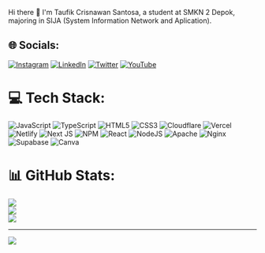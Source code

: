 Hi there 👋
I'm Taufik Crisnawan Santosa, a student at SMKN 2 Depok, majoring in SIJA (System Information Network and Aplication).

## 🌐 Socials:
[![Instagram](https://img.shields.io/badge/Instagram-%23E4405F.svg?logo=Instagram&logoColor=white)](https://instagram.com/taufikntz22) [![LinkedIn](https://img.shields.io/badge/LinkedIn-%230077B5.svg?logo=linkedin&logoColor=white)](https://linkedin.com/in/harleydica) [![Twitter](https://img.shields.io/badge/Twitter-%231DA1F2.svg?logo=Twitter&logoColor=white)](https://twitter.com/taufikajadong) [![YouTube](https://img.shields.io/badge/YouTube-%23FF0000.svg?logo=YouTube&logoColor=white)](https://youtube.com/@taufikcrisnawan) 

# 💻 Tech Stack:
![JavaScript](https://img.shields.io/badge/javascript-%23323330.svg?style=for-the-badge&logo=javascript&logoColor=%23F7DF1E) ![TypeScript](https://img.shields.io/badge/typescript-%23007ACC.svg?style=for-the-badge&logo=typescript&logoColor=white) ![HTML5](https://img.shields.io/badge/html5-%23E34F26.svg?style=for-the-badge&logo=html5&logoColor=white) ![CSS3](https://img.shields.io/badge/css3-%231572B6.svg?style=for-the-badge&logo=css3&logoColor=white) ![Cloudflare](https://img.shields.io/badge/Cloudflare-F38020?style=for-the-badge&logo=Cloudflare&logoColor=white) ![Vercel](https://img.shields.io/badge/vercel-%23000000.svg?style=for-the-badge&logo=vercel&logoColor=white) ![Netlify](https://img.shields.io/badge/netlify-%23000000.svg?style=for-the-badge&logo=netlify&logoColor=#00C7B7) ![Next JS](https://img.shields.io/badge/Next-black?style=for-the-badge&logo=next.js&logoColor=white) ![NPM](https://img.shields.io/badge/NPM-%23000000.svg?style=for-the-badge&logo=npm&logoColor=white) ![React](https://img.shields.io/badge/react-%2320232a.svg?style=for-the-badge&logo=react&logoColor=%2361DAFB) ![NodeJS](https://img.shields.io/badge/node.js-6DA55F?style=for-the-badge&logo=node.js&logoColor=white) ![Apache](https://img.shields.io/badge/apache-%23D42029.svg?style=for-the-badge&logo=apache&logoColor=white) ![Nginx](https://img.shields.io/badge/nginx-%23009639.svg?style=for-the-badge&logo=nginx&logoColor=white) 	![Supabase](https://img.shields.io/badge/Supabase-3ECF8E?style=for-the-badge&logo=supabase&logoColor=white) ![Canva](https://img.shields.io/badge/Canva-%2300C4CC.svg?style=for-the-badge&logo=Canva&logoColor=white)
# 📊 GitHub Stats:
![](https://github-readme-stats.vercel.app/api?username=harleydica&theme=react&hide_border=true&include_all_commits=false&count_private=false)<br/>
![](https://github-readme-streak-stats.herokuapp.com/?user=harleydica&theme=react&hide_border=true)<br/>
![](https://github-readme-stats.vercel.app/api/top-langs/?username=harleydica&theme=react&hide_border=true&include_all_commits=false&count_private=false&layout=compact)

---

[![](https://visitcount.itsvg.in/api?id=harleydica&icon=1&color=0)](https://visitcount.itsvg.in)

<!-- Proudly created with GPRM ( https://gprm.itsvg.in ) -->
